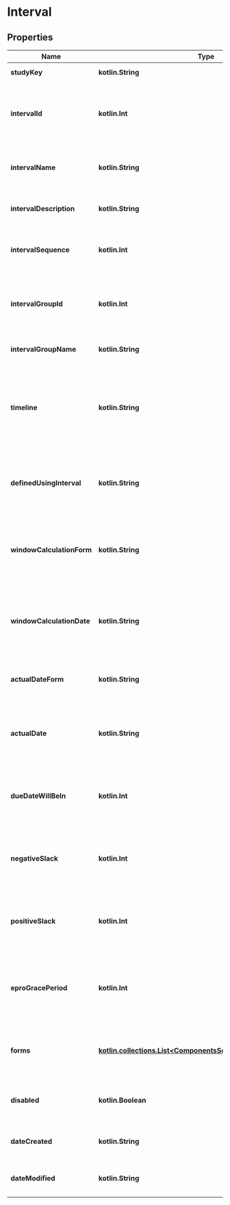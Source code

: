 
# Interval

## Properties
| Name | Type | Description | Notes |
| ------------ | ------------- | ------------- | ------------- |
| **studyKey** | **kotlin.String** | Unique study key |  [optional] |
| **intervalId** | **kotlin.Int** | Unique system identifier for the interval (visit definition) |  [optional] |
| **intervalName** | **kotlin.String** | Name of the interval (visit) as defined in the study |  [optional] |
| **intervalDescription** | **kotlin.String** | Description of the interval (visit) |  [optional] |
| **intervalSequence** | **kotlin.Int** | Sequence number of the interval in the schedule |  [optional] |
| **intervalGroupId** | **kotlin.Int** | Identifier for the interval group (if intervals are grouped) |  [optional] |
| **intervalGroupName** | **kotlin.String** | Name of the interval group |  [optional] |
| **timeline** | **kotlin.String** | Type of interval visit window (e.g., None, Due Date, Start - End Date, Actual Date) |  [optional] |
| **definedUsingInterval** | **kotlin.String** | Baseline interval used for calculating this interval’s dates |  [optional] |
| **windowCalculationForm** | **kotlin.String** | Baseline form (name) from which the calculation date is taken |  [optional] |
| **windowCalculationDate** | **kotlin.String** | Baseline field (variable name) from which the calculation date is taken |  [optional] |
| **actualDateForm** | **kotlin.String** | Form used to capture the actual date for this interval |  [optional] |
| **actualDate** | **kotlin.String** | Field (variable name) used to capture the actual date for this interval |  [optional] |
| **dueDateWillBeIn** | **kotlin.Int** | Number of days from the calculation date when the interval is due |  [optional] |
| **negativeSlack** | **kotlin.Int** | Number of days before the due date that are allowed (negative window) |  [optional] |
| **positiveSlack** | **kotlin.Int** | Number of days after the due date that are allowed (positive window) |  [optional] |
| **eproGracePeriod** | **kotlin.Int** | Number of days of grace period for ePRO completion after due date |  [optional] |
| **forms** | [**kotlin.collections.List&lt;ComponentsSchemasIntervalFormsItem&gt;**](ComponentsSchemasIntervalFormsItem.md) | List of forms that are scheduled in this interval |  [optional] |
| **disabled** | **kotlin.Boolean** | Whether the interval is soft-deleted (disabled) |  [optional] |
| **dateCreated** | **kotlin.String** | Date when this interval was created |  [optional] |
| **dateModified** | **kotlin.String** | Date when this interval was last modified |  [optional] |




